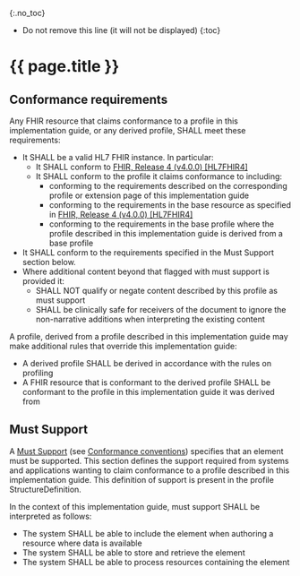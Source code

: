 {:.no_toc}
<!-- TOC  the css styling for this is \pages\assets\css\project.css under 'markdown-toc'-->
* Do not remove this line (it will not be displayed)
{:toc}
# {{ page.title }}

## Conformance requirements
Any FHIR resource that claims conformance to a profile in this implementation guide, or any derived profile, SHALL meet these requirements:

* It SHALL be a valid HL7 FHIR instance. In particular:
    * It SHALL conform to [FHIR, Release 4 (v4.0.0) [HL7FHIR4]](index.html#HL7FHIR4)
    * It SHALL conform to the profile it claims conformance to including:
        * conforming to the requirements described on the corresponding profile or extension page of this implementation guide
        * conforming to the requirements in the base resource as specified in [FHIR, Release 4 (v4.0.0) [HL7FHIR4]](index.html#HL7FHIR4)
        * conforming to the requirements in the base profile where the profile described in this implementation guide is derived from a base profile
* It SHALL conform to the requirements specified in the Must Support section below.
* Where additional content beyond that flagged with must support is provided it:
    * SHALL NOT qualify or negate content described by this profile as must support
    * SHALL be clinically safe for receivers of the document to ignore the non-narrative additions when interpreting the existing content

A profile, derived from a profile described in this implementation guide may make additional rules that override this implementation guide:

* A derived profile SHALL be derived in accordance with the rules on profiling
* A FHIR resource that is conformant to the derived profile SHALL be conformant to the profile in this implementation guide it was derived from


## Must Support
A [Must Support](http://hl7.org/fhir/r4/conformance-rules.html#mustSupport) (see [Conformance conventions](guidance.html#conformance-conventions)) specifies that an element must be supported. This section defines the support required from systems and applications wanting to claim conformance to a profile described in this implementation guide. This definition of support is present in the profile StructureDefinition.

In the context of this implementation guide, must support SHALL be interpreted as follows:

* The system SHALL be able to include the element when authoring a resource where data is available
* The system SHALL be able to store and retrieve the element
* The system SHALL be able to process resources containing the element